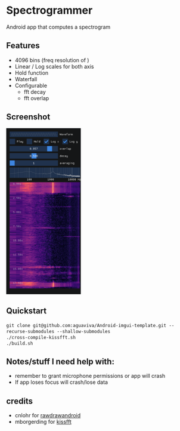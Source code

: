 # Spectrogrammer

Android app that computes a spectrogram

## Features
- 4096 bins (freq resolution of )
- Linear / Log scales for both axis
- Hold function
- Waterfall
- Configurable 
    - fft decay
    - fft overlap


## Screenshot
<img src="Screenshot.png" alt="Screenshot" width="200"/>

## Quickstart

```
git clone git@github.com:aguaviva/Android-imgui-template.git --recurse-submodules --shallow-submodules
./cross-compile-kissfft.sh
./build.sh
```

## Notes/stuff I need help with:
- remember to grant microphone permissions or app will crash
- If app loses focus will crash/lose data

## credits
- cnlohr for [rawdrawandroid](https://github.com/cnlohr/rawdrawandroid)
- mborgerding for [kissfft](https://github.com/mborgerding/kissfft)
